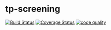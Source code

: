 # tp-screening
[![Build Status](https://travis-ci.com/MoffatMore/tp-screening.svg?branch=develop)](https://travis-ci.com/MoffatMore/tp-screening)
[![Coverage Status](https://coveralls.io/repos/github/MoffatMore/tp-screening/badge.svg?branch=develop)](https://coveralls.io/github/MoffatMore/tp-screening?branch=develop)
[![code quality](https://scrutinizer-ci.com/g/MoffatMore/tp-screening/badges/quality-score.png?b=develop)](https://scrutinizer-ci.com/g/MoffatMore/tp-screening/badges/quality-score.png?b=develop)
